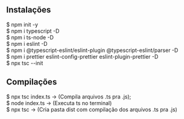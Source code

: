 ## Instalações

$ npm init -y <br />
$ npm i typescript -D <br />
$ npm i ts-node -D <br />
$ npm i eslint -D <br />
$ npm i @typescript-eslint/eslint-plugin @typescript-eslint/parser -D <br />
$ npm i prettier eslint-config-prettier eslint-plugin-prettier -D <br />
$ npx tsc --init <br />

## Compilações

$ npx tsc index.ts  -> (Compila arquivos .ts pra .js); <br />
$ node index.ts -> (Executa ts no terminal) <br />
$ npx tsc -> (Cria pasta dist com compilação dos arquivos .ts pra .js) <br />
